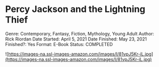 # Percy Jackson and the Lightning Thief

Genre: Contemporary, Fantasy, Fiction, Mythology, Young Adult
Author: Rick Riordan
Date Started: April 5, 2021
Date Finished: May 23, 2021
Finished?: Yes
Format: E-Book
Status: COMPLETED

![https://images-na.ssl-images-amazon.com/images/I/81vpJ5Kr-iL.jpg](https://images-na.ssl-images-amazon.com/images/I/81vpJ5Kr-iL.jpg)